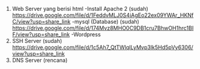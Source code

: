 
1. Web Server yang berisi html
-Install Apache 2 (sudah)
https://drive.google.com/file/d/1FeddvMLJ0S4iAgEo22ex09YWAr_HKNfC/view?usp=share_link
-mysql (Database) (sudah)
https://drive.google.com/file/d/174Mvz8MHO0C9DB1cru7BhwOH1hrc1BIF/view?usp=share_link
-Wordpress
3. SSH Server (sudah)
https://drive.google.com/file/d/1c5Ah7_QtTWlqlLyMvp3lk5Hd5pVy6306/view?usp=share_link
4. DNS Server (rencana)
